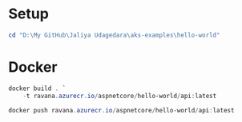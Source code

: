 # Setup
```powershell
cd "D:\My GitHub\Jaliya Udagedara\aks-examples\hello-world"
```

# Docker
```powershell
docker build . `
	-t ravana.azurecr.io/aspnetcore/hello-world/api:latest 

docker push ravana.azurecr.io/aspnetcore/hello-world/api:latest
```